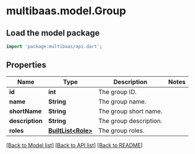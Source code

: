 # multibaas.model.Group

## Load the model package
```dart
import 'package:multibaas/api.dart';
```

## Properties
Name | Type | Description | Notes
------------ | ------------- | ------------- | -------------
**id** | **int** | The group ID. | 
**name** | **String** | The group name. | 
**shortName** | **String** | The group short name. | 
**description** | **String** | The group description. | 
**roles** | [**BuiltList&lt;Role&gt;**](Role.md) | The group roles. | 

[[Back to Model list]](../README.md#documentation-for-models) [[Back to API list]](../README.md#documentation-for-api-endpoints) [[Back to README]](../README.md)


